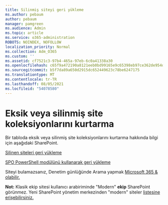 ```yaml
---
title: Silinmiş siteyi geri yükleme
ms.author: pebaum
author: pebaum
manager: pamgreen
ms.audience: Admin
ms.topic: article
ms.service: o365-administration
ROBOTS: NOINDEX, NOFOLLOW
localization_priority: Normal
ms.collection: Adm_O365
ms.custom: ''
ms.assetid: cf7521c3-97b4-465a-97eb-6c0a41338a30
ms.openlocfilehash: c65f9a472190a8121eeb0bd99165e9c65398eb97ce362de954d491078e322f44
ms.sourcegitcommit: b5f7da89a650d2915dc652449623c78be6247175
ms.translationtype: MT
ms.contentlocale: tr-TR
ms.lasthandoff: 08/05/2021
ms.locfileid: "54078580"
---
```

# <a name="recover-missing-or-deleted-site-collections"></a>Eksik veya silinmiş site koleksiyonlarını kurtarma

Bir tabloda eksik veya silinmiş site koleksiyonlarını kurtarma hakkında bilgi için aşağıdaki SharePoint.

[Silinen siteleri geri yükleme](https://docs.microsoft.com/sharepoint/restore-deleted-site-collection)

[SPO PowerShell modülünü kullanarak geri yükleme](https://support.office.com/article/Introduction-to-the-SharePoint-Online-Management-Shell-C16941C3-19B4-4710-8056-34C034493429)

Siteyi bulamazsanız, Denetim günlüğünde Arama yapmak [Microsoft 365 &amp; olabilir.](https://docs.microsoft.com/microsoft-365/compliance/search-the-audit-log-in-security-and-compliance)

**Not:** Klasik ekip sitesi kullanıcı arabiriminde "Modern" **ekip** SharePoint görünmez. Yeni SharePoint yönetim merkezinden "modern" siteler [listesine erişebilirsiniz.](https://docs.microsoft.com/sharepoint/get-started-new-admin-center)


